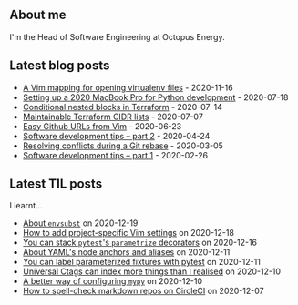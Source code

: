 ## About me
I'm the Head of Software Engineering at Octopus Energy.
## Latest blog posts
- [A Vim mapping for opening virtualenv files](https://codeinthehole.com/tips/a-vim-mapping-for-opening-virtualenv-files/) - 2020-11-16
- [Setting up a 2020 MacBook Pro for Python development](https://codeinthehole.com/guides/settings-up-a-2020-macbook-for-python-development/) - 2020-07-18
- [Conditional nested blocks in Terraform](https://codeinthehole.com/tips/conditional-nested-blocks-in-terraform/) - 2020-07-14
- [Maintainable Terraform CIDR lists](https://codeinthehole.com/tips/terraform-cidrs/) - 2020-07-07
- [Easy Github URLs from Vim](https://codeinthehole.com/tips/easy-github-urls-from-vim/) - 2020-06-23
- [Software development tips – part 2](https://codeinthehole.com/tips/software-development-tips-part2/) - 2020-04-24
- [Resolving conflicts during a Git rebase](https://codeinthehole.com/guides/resolving-conflicts-during-a-git-rebase/) - 2020-03-05
- [Software development tips – part 1](https://codeinthehole.com/tips/software-development-tips-part1/) - 2020-02-26
## Latest TIL posts
I learnt...
- [About `envsubst`](https://til.codeinthehole.com/posts/about-envsubst/) on 2020-12-19
- [How to add project-specific Vim settings](https://til.codeinthehole.com/posts/how-to-add-project-specific-vim-settings/) on 2020-12-18
- [You can stack `pytest`'s `parametrize` decorators](https://til.codeinthehole.com/posts/you-can-stack-pytests-parametrize-decorators/) on 2020-12-16
- [About YAML's node anchors and aliases](https://til.codeinthehole.com/posts/about-yamls-node-anchors-and-aliases/) on 2020-12-11
- [You can label parameterized fixtures with pytest](https://til.codeinthehole.com/posts/you-can-label-parameterized-fixtures-with-pytest/) on 2020-12-11
- [Universal Ctags can index more things than I realised](https://til.codeinthehole.com/posts/universal-ctags-can-index-more-things-than-i-realised/) on 2020-12-10
- [A better way of configuring `mypy`](https://til.codeinthehole.com/posts/a-better-way-of-configuring-mypy/) on 2020-12-10
- [How to spell-check markdown repos on CircleCI](https://til.codeinthehole.com/posts/how-to-spellcheck-markdown-repos-on-circleci/) on 2020-12-07
